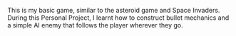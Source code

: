 

This is my basic game, similar to the asteroid game and Space Invaders. During this Personal Project, I learnt how to construct bullet mechanics and a simple AI enemy that follows the player wherever they go.
